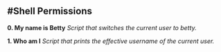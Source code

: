 #Shell Permissions
---
__0. My name is Betty__
*Script that switches the current user to betty.*

__1. Who am I__
*Script that prints the effective username of the current user.*
